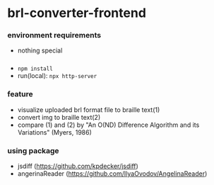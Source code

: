 # brl-converter-frontend

### environment requirements
- nothing special 

### 
- `npm install`
- run(local): `npx http-server`

### feature
- visualize uploaded brl format file to braille text(1)
- convert img to braille text(2)
- compare (1) and (2) by "An O(ND) Difference Algorithm and its Variations" (Myers, 1986)

### using package
- jsdiff (https://github.com/kpdecker/jsdiff)
- angerinaReader (https://github.com/IlyaOvodov/AngelinaReader)
